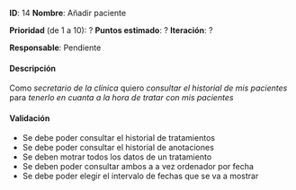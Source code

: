 **ID**: 14
**Nombre**: Añadir paciente

**Prioridad** (de 1 a 10): ?
**Puntos estimado**: ?
**Iteración**: ?

**Responsable**: Pendiente

#### Descripción

Como *secretario de la clínica* quiero *consultar el historial de mis pacientes* para *tenerlo en cuanta a la hora de tratar con mis pacientes*

#### Validación

* Se debe poder consultar el historial de tratamientos
* Se debe poder consultar el historial de anotaciones
* Se deben motrar todos los datos de un tratamiento
* Se deben poder consultar ambos a a vez ordenador por fecha
* Se debe poder elegir el intervalo de fechas que se va a mostrar